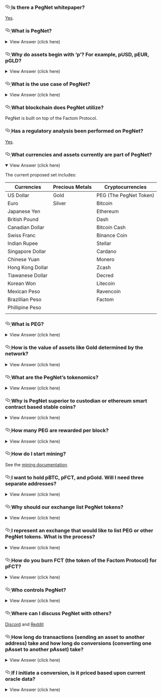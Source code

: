 <div class="markdown-body">
   <h3>
      <a id="user-content-is-there-a-pegnet-whitepaper" class="anchor" href="#is-there-a-pegnet-whitepaper" aria-hidden="true">
         <svg class="octicon octicon-link" viewBox="0 0 16 16" version="1.1" width="16" height="16" aria-hidden="true">
            <path fill-rule="evenodd" d="M4 9h1v1H4c-1.5 0-3-1.69-3-3.5S2.55 3 4 3h4c1.45 0 3 1.69 3 3.5 0 1.41-.91 2.72-2 3.25V8.59c.58-.45 1-1.27 1-2.09C10 5.22 8.98 4 8 4H4c-.98 0-2 1.22-2 2.5S3 9 4 9zm9-3h-1v1h1c1 0 2 1.22 2 2.5S13.98 12 13 12H9c-.98 0-2-1.22-2-2.5 0-.83.42-1.64 1-2.09V6.25c-1.09.53-2 1.84-2 3.25C6 11.31 7.55 13 9 13h4c1.45 0 3-1.69 3-3.5S14.5 6 13 6z"></path>
         </svg>
      </a>
      Is there a PegNet whitepaper?
   </h3>
   <p><a href="https://pegnet.org/docs/whitepaper.html" rel="nofollow">Yes</a>.</p>
   <h3>
      <a id="user-content-what-is-pegnet" class="anchor" href="#what-is-pegnet" aria-hidden="true">
         <svg class="octicon octicon-link" viewBox="0 0 16 16" version="1.1" width="16" height="16" aria-hidden="true">
            <path fill-rule="evenodd" d="M4 9h1v1H4c-1.5 0-3-1.69-3-3.5S2.55 3 4 3h4c1.45 0 3 1.69 3 3.5 0 1.41-.91 2.72-2 3.25V8.59c.58-.45 1-1.27 1-2.09C10 5.22 8.98 4 8 4H4c-.98 0-2 1.22-2 2.5S3 9 4 9zm9-3h-1v1h1c1 0 2 1.22 2 2.5S13.98 12 13 12H9c-.98 0-2-1.22-2-2.5 0-.83.42-1.64 1-2.09V6.25c-1.09.53-2 1.84-2 3.25C6 11.31 7.55 13 9 13h4c1.45 0 3-1.69 3-3.5S14.5 6 13 6z"></path>
         </svg>
      </a>
      What is PegNet?
   </h3>
   <details>
      <summary>View Answer (click here)</summary>
      <p></p>
      <p>PegNet is a decentralized, non-custodial network of tokens pegged (stabilized) to different currencies and assets that allows for trading and conversion of value without the need for counterparties. It is a fully auditable, open-source stable coin network using the competition of PoW and external oracles to converge on the prices of currencies and assets.</p>
   </details>
   <h3>
      <a id="user-content-why-do-assets-begin-with-p-for-example-pusd-peur-pgld" class="anchor" href="#why-do-assets-begin-with-p-for-example-pusd-peur-pgld" aria-hidden="true">
         <svg class="octicon octicon-link" viewBox="0 0 16 16" version="1.1" width="16" height="16" aria-hidden="true">
            <path fill-rule="evenodd" d="M4 9h1v1H4c-1.5 0-3-1.69-3-3.5S2.55 3 4 3h4c1.45 0 3 1.69 3 3.5 0 1.41-.91 2.72-2 3.25V8.59c.58-.45 1-1.27 1-2.09C10 5.22 8.98 4 8 4H4c-.98 0-2 1.22-2 2.5S3 9 4 9zm9-3h-1v1h1c1 0 2 1.22 2 2.5S13.98 12 13 12H9c-.98 0-2-1.22-2-2.5 0-.83.42-1.64 1-2.09V6.25c-1.09.53-2 1.84-2 3.25C6 11.31 7.55 13 9 13h4c1.45 0 3-1.69 3-3.5S14.5 6 13 6z"></path>
         </svg>
      </a>
      Why do assets begin with ‘p’? For example, pUSD, pEUR, pGLD?
   </h3>
   <details>
      <summary>View Answer (click here)</summary>
      <p></p>
      <p>The PegNet is launching with 32 assets including 16 major currencies, 4 metals, and 12 cryptocurrencies. Each of these assets stands alone as a cryptocurrency token in the market and are designated with a leading ‘p’. For example: pUSD is pegged to the US Dollar</p>
   </details>
   <h3>
      <a id="user-content-what-is-the-use-case-of-pegnet" class="anchor" href="#what-is-the-use-case-of-pegnet" aria-hidden="true">
         <svg class="octicon octicon-link" viewBox="0 0 16 16" version="1.1" width="16" height="16" aria-hidden="true">
            <path fill-rule="evenodd" d="M4 9h1v1H4c-1.5 0-3-1.69-3-3.5S2.55 3 4 3h4c1.45 0 3 1.69 3 3.5 0 1.41-.91 2.72-2 3.25V8.59c.58-.45 1-1.27 1-2.09C10 5.22 8.98 4 8 4H4c-.98 0-2 1.22-2 2.5S3 9 4 9zm9-3h-1v1h1c1 0 2 1.22 2 2.5S13.98 12 13 12H9c-.98 0-2-1.22-2-2.5 0-.83.42-1.64 1-2.09V6.25c-1.09.53-2 1.84-2 3.25C6 11.31 7.55 13 9 13h4c1.45 0 3-1.69 3-3.5S14.5 6 13 6z"></path>
         </svg>
      </a>
      What is the use case of PegNet?
   </h3>
   <details>
      <summary>View Answer (click here)</summary>
      <p></p>
      <p>The use cases for pegged assets include payments, payment services, and store of value.</p>
      <p>Payments in the broader market require a cryptocurrency denominated in real-world currencies like the US dollar, the Euro, Yen, Yuan, etc. The PegNet supports pegged tokens that represent currencies, metals, and other cryptocurrencies (each pegged asset acts as an independent cryptocurrency, but are members of the PegNet assets).</p>
      <p>Payment services include the conversion of the PegNet asset used in payment to the PegNet asset required by the merchant. This allows the customer to pay in pEUR, pGLD, or pBTC, and the merchant can convert the payment to pUSD without a currency exchanger or any other 3rd party.</p>
      <p>Traditionally, managing value is difficult and requires attention to the market. The PegNet allows value to be managed against a range of 32 or more assets without involving 2nd or 3rd parties.</p>
      <p>The nature of PegNet and its lack of counterparty opens up new implementations for the cryptocurrency industry such as simplified smart contract settlement and novel DEX liquidity mechanisms.</p>
   </details>
   <h3>
      <a id="user-content-what-blockchain-does-pegnet-utilize" class="anchor" href="#what-blockchain-does-pegnet-utilize" aria-hidden="true">
         <svg class="octicon octicon-link" viewBox="0 0 16 16" version="1.1" width="16" height="16" aria-hidden="true">
            <path fill-rule="evenodd" d="M4 9h1v1H4c-1.5 0-3-1.69-3-3.5S2.55 3 4 3h4c1.45 0 3 1.69 3 3.5 0 1.41-.91 2.72-2 3.25V8.59c.58-.45 1-1.27 1-2.09C10 5.22 8.98 4 8 4H4c-.98 0-2 1.22-2 2.5S3 9 4 9zm9-3h-1v1h1c1 0 2 1.22 2 2.5S13.98 12 13 12H9c-.98 0-2-1.22-2-2.5 0-.83.42-1.64 1-2.09V6.25c-1.09.53-2 1.84-2 3.25C6 11.31 7.55 13 9 13h4c1.45 0 3-1.69 3-3.5S14.5 6 13 6z"></path>
         </svg>
      </a>
      What blockchain does PegNet utilize?
   </h3>
   <p>PegNet is built on top of the Factom Protocol.</p>
   <h3>
      <a id="user-content-has-a-regulatory-analysis-been-performed-on-pegnet" class="anchor" href="#has-a-regulatory-analysis-been-performed-on-pegnet" aria-hidden="true">
         <svg class="octicon octicon-link" viewBox="0 0 16 16" version="1.1" width="16" height="16" aria-hidden="true">
            <path fill-rule="evenodd" d="M4 9h1v1H4c-1.5 0-3-1.69-3-3.5S2.55 3 4 3h4c1.45 0 3 1.69 3 3.5 0 1.41-.91 2.72-2 3.25V8.59c.58-.45 1-1.27 1-2.09C10 5.22 8.98 4 8 4H4c-.98 0-2 1.22-2 2.5S3 9 4 9zm9-3h-1v1h1c1 0 2 1.22 2 2.5S13.98 12 13 12H9c-.98 0-2-1.22-2-2.5 0-.83.42-1.64 1-2.09V6.25c-1.09.53-2 1.84-2 3.25C6 11.31 7.55 13 9 13h4c1.45 0 3-1.69 3-3.5S14.5 6 13 6z"></path>
         </svg>
      </a>
      Has a regulatory analysis been performed on PegNet?
   </h3>
   <p><a href="https://docs.google.com/document/d/1es1_VNGOHhwC_aqoSq_G3bf9LvovRvhGc9XaC8rEu6c/edit?usp=sharing" rel="nofollow">Yes</a>.</p>
   <h3>
      <a id="user-content-what-currencies-and-assets-currently-are-part-of-pegnet" class="anchor" href="#what-currencies-and-assets-currently-are-part-of-pegnet" aria-hidden="true">
         <svg class="octicon octicon-link" viewBox="0 0 16 16" version="1.1" width="16" height="16" aria-hidden="true">
            <path fill-rule="evenodd" d="M4 9h1v1H4c-1.5 0-3-1.69-3-3.5S2.55 3 4 3h4c1.45 0 3 1.69 3 3.5 0 1.41-.91 2.72-2 3.25V8.59c.58-.45 1-1.27 1-2.09C10 5.22 8.98 4 8 4H4c-.98 0-2 1.22-2 2.5S3 9 4 9zm9-3h-1v1h1c1 0 2 1.22 2 2.5S13.98 12 13 12H9c-.98 0-2-1.22-2-2.5 0-.83.42-1.64 1-2.09V6.25c-1.09.53-2 1.84-2 3.25C6 11.31 7.55 13 9 13h4c1.45 0 3-1.69 3-3.5S14.5 6 13 6z"></path>
         </svg>
      </a>
      What currencies and assets currently are part of PegNet?
   </h3>
   <details open="">
      <summary>View Answer (click here)</summary>
      <p></p>
      <p>The current proposed set includes:</p>
      <table>
         <thead>
            <tr>
               <th>Currencies</th>
               <th>Precious Metals</th>
               <th>Cryptocurrencies</th>
            </tr>
         </thead>
         <tbody>
            <tr>
               <td>US Dollar</td>
               <td>Gold</td>
               <td>PEG (The PegNet Token)</td>
            </tr>
            <tr>
               <td>Euro</td>
               <td>Silver</td>
               <td>Bitcoin</td>
            </tr>
            <tr>
               <td>Japanese Yen</td>
               <td></td>
               <td>Ethereum</td>
            </tr>
            <tr>
               <td>British Pound</td>
               <td></td>
               <td>Dash</td>
            </tr>
            <tr>
               <td>Canadian Dollar</td>
               <td></td>
               <td>Bitcoin Cash</td>
            </tr>
            <tr>
               <td>Swiss Franc</td>
               <td></td>
               <td>Binance Coin</td>
            </tr>
            <tr>
               <td>Indian Rupee</td>
               <td></td>
               <td>Stellar</td>
            </tr>
            <tr>
               <td>Singapore Dollar</td>
               <td></td>
               <td>Cardano</td>
            </tr>
            <tr>
               <td>Chinese Yuan</td>
               <td></td>
               <td>Monero</td>
            </tr>
            <tr>
               <td>Hong Kong Dollar</td>
               <td></td>
               <td>Zcash</td>
            </tr>
            <tr>
               <td>Tiawanese Dollar</td>
               <td></td>
               <td>Decred</td>
            </tr>
            <tr>
               <td>Korean Won</td>
               <td></td>
               <td>Litecoin</td>
            </tr>
            <tr>
               <td>Mexican Peso</td>
               <td></td>
               <td>Ravencoin</td>
            </tr>
            <tr>
               <td>Brazillian Peso</td>
               <td></td>
               <td>Factom</td>
            </tr>
            <tr>
               <td>Phillipine Peso</td>
               <td></td>
               <td></td>
            </tr>
            <tr>
               <td></td>
               <td></td>
               <td></td>
            </tr>
         </tbody>
      </table>
   </details>
   <h3>
      <a id="user-content-what-is-peg" class="anchor" href="#what-is-peg" aria-hidden="true">
         <svg class="octicon octicon-link" viewBox="0 0 16 16" version="1.1" width="16" height="16" aria-hidden="true">
            <path fill-rule="evenodd" d="M4 9h1v1H4c-1.5 0-3-1.69-3-3.5S2.55 3 4 3h4c1.45 0 3 1.69 3 3.5 0 1.41-.91 2.72-2 3.25V8.59c.58-.45 1-1.27 1-2.09C10 5.22 8.98 4 8 4H4c-.98 0-2 1.22-2 2.5S3 9 4 9zm9-3h-1v1h1c1 0 2 1.22 2 2.5S13.98 12 13 12H9c-.98 0-2-1.22-2-2.5 0-.83.42-1.64 1-2.09V6.25c-1.09.53-2 1.84-2 3.25C6 11.31 7.55 13 9 13h4c1.45 0 3-1.69 3-3.5S14.5 6 13 6z"></path>
         </svg>
      </a>
      What is PEG?
   </h3>
   <details>
      <summary>View Answer (click here)</summary>
      <p></p>
      <p>Peg Network Token (PEG) is the PegNet token that summarizes the value of the set of pegged tokens in the market. The market value of all the pegged assets, divided by the number of existing PEG is used to set the value of PEG prior to exchanges establishing a market price. PEG can be converted into any pegged asset and any pegged asset can be converted into PEG. For example, if the value of one PEG is $2.00 you could convert it into two pUSD.</p>
      <p>Conversion involves burning the asset you are contributing and issuing the asset that you want. This is done in the context of the prices in USD for the assets involved, as determined by the market price.</p>
   </details>
   <h3>
      <a id="user-content-how-is-the-value-of-assets-like-gold-determined-by-the-network" class="anchor" href="#how-is-the-value-of-assets-like-gold-determined-by-the-network" aria-hidden="true">
         <svg class="octicon octicon-link" viewBox="0 0 16 16" version="1.1" width="16" height="16" aria-hidden="true">
            <path fill-rule="evenodd" d="M4 9h1v1H4c-1.5 0-3-1.69-3-3.5S2.55 3 4 3h4c1.45 0 3 1.69 3 3.5 0 1.41-.91 2.72-2 3.25V8.59c.58-.45 1-1.27 1-2.09C10 5.22 8.98 4 8 4H4c-.98 0-2 1.22-2 2.5S3 9 4 9zm9-3h-1v1h1c1 0 2 1.22 2 2.5S13.98 12 13 12H9c-.98 0-2-1.22-2-2.5 0-.83.42-1.64 1-2.09V6.25c-1.09.53-2 1.84-2 3.25C6 11.31 7.55 13 9 13h4c1.45 0 3-1.69 3-3.5S14.5 6 13 6z"></path>
         </svg>
      </a>
      How is the value of assets like Gold determined by the network?
   </h3>
   <details>
      <summary>View Answer (click here)</summary>
      <p></p>
      <p>External oracles are used. In fact, that data is what the miners “mine”. Anyone that wants to mine prices for the PegNet can use their computers to mine price data. This price data collected into an Oracle Price Record (OPR). The OPRs are sorted by Proof of Work (PoW) and the highest 50 are then evaluated for agreement. The record that most agrees with the rest of the 50 records provides the prices for the current block. The top 10 OPRs in most agreement all receive rewards.</p>
   </details>
   <h3>
      <a id="user-content-what-are-the-pegnets-tokenomics" class="anchor" href="#what-are-the-pegnets-tokenomics" aria-hidden="true">
         <svg class="octicon octicon-link" viewBox="0 0 16 16" version="1.1" width="16" height="16" aria-hidden="true">
            <path fill-rule="evenodd" d="M4 9h1v1H4c-1.5 0-3-1.69-3-3.5S2.55 3 4 3h4c1.45 0 3 1.69 3 3.5 0 1.41-.91 2.72-2 3.25V8.59c.58-.45 1-1.27 1-2.09C10 5.22 8.98 4 8 4H4c-.98 0-2 1.22-2 2.5S3 9 4 9zm9-3h-1v1h1c1 0 2 1.22 2 2.5S13.98 12 13 12H9c-.98 0-2-1.22-2-2.5 0-.83.42-1.64 1-2.09V6.25c-1.09.53-2 1.84-2 3.25C6 11.31 7.55 13 9 13h4c1.45 0 3-1.69 3-3.5S14.5 6 13 6z"></path>
         </svg>
      </a>
      What are the PegNet’s tokenomics?
   </h3>
   <details>
      <summary>View Answer (click here)</summary>
      <p></p>
      <p>Outside of exchange listings, the two onramps into the PegNet are mining PEG and burning FCT (the token of the Factom Protocol) for pFCT. PEG (Peg Network Token) is the PegNet token that summarizes the value of the set of pegged tokens in the market. The market value of all the pegged assets divided by the number of existing PEG is used to set the value of PEG until exchanges set its value. PEG can be burned into any pegged asset. For example, if the value of one PEG is $2.00 you could burn it into two pUSD (the pegged token for US Dollars). Burning that PEG would reduce the supply of PEG and increase the total value of pegged assets thus increasing the value of remaining PEG. If you burn 100 FCT it creates 100 pFCT. You may then convert the 100 pFCT to pUSD or pBTC or any other asset at the oracle defined market price. When you convert to a new token, the old token is burned (destroyed). Any pegged token may also be burned into PEG.</p>
   </details>
   <h3>
      <a id="user-content-why-is-pegnet-superior-to-custodian-or-ethereum-smart-contract-based-stable-coins" class="anchor" href="#why-is-pegnet-superior-to-custodian-or-ethereum-smart-contract-based-stable-coins" aria-hidden="true">
         <svg class="octicon octicon-link" viewBox="0 0 16 16" version="1.1" width="16" height="16" aria-hidden="true">
            <path fill-rule="evenodd" d="M4 9h1v1H4c-1.5 0-3-1.69-3-3.5S2.55 3 4 3h4c1.45 0 3 1.69 3 3.5 0 1.41-.91 2.72-2 3.25V8.59c.58-.45 1-1.27 1-2.09C10 5.22 8.98 4 8 4H4c-.98 0-2 1.22-2 2.5S3 9 4 9zm9-3h-1v1h1c1 0 2 1.22 2 2.5S13.98 12 13 12H9c-.98 0-2-1.22-2-2.5 0-.83.42-1.64 1-2.09V6.25c-1.09.53-2 1.84-2 3.25C6 11.31 7.55 13 9 13h4c1.45 0 3-1.69 3-3.5S14.5 6 13 6z"></path>
         </svg>
      </a>
      Why is PegNet superior to custodian or ethereum smart contract based stable coins?
   </h3>
   <details>
      <summary>View Answer (click here)</summary>
      <p></p>
      <p>Reserve based assets do not support the conversion between assets. The user is restricted to the liquidity of the reserve assets held on an exchange. The same is true for Ethereum smart contract based stable coins. Further, reserve based coins are not decentralized, and their viability is defined by the banks and institutions that hold their reserves.</p>
      <p>Smart contract based stable coins are decentralized to a great degree but involve leverage contracts that achieve stability through liquidation when the market pressure is forcing asset prices down. Further, smart contract coins are very complicated and it is hard to understand their implementation.</p>
      <p>The PegNet only provides conversions between pegged assets. This is something neither reserve tokens or smart contract tokens can do, provides for payments and payment services, is decentralized, and works in bull and bear markets.</p>
      <p>How is price stability maintained on exchanges?<br>
         Via arbitrage. For example, on an exchange, if pUSD dropped to $0.95, then it could be purchased at the discount (thus raising the price) while simultaneously burning pUSD at the $1.00 set by the external oracle within PegNet. With arbitrage, the profits can be left in any asset on the exchanges, such as USD, BTC, or any other asset.
      </p>
   </details>
   <h3>
      <a id="user-content-how-many-peg-are-rewarded-per-block" class="anchor" href="#how-many-peg-are-rewarded-per-block" aria-hidden="true">
         <svg class="octicon octicon-link" viewBox="0 0 16 16" version="1.1" width="16" height="16" aria-hidden="true">
            <path fill-rule="evenodd" d="M4 9h1v1H4c-1.5 0-3-1.69-3-3.5S2.55 3 4 3h4c1.45 0 3 1.69 3 3.5 0 1.41-.91 2.72-2 3.25V8.59c.58-.45 1-1.27 1-2.09C10 5.22 8.98 4 8 4H4c-.98 0-2 1.22-2 2.5S3 9 4 9zm9-3h-1v1h1c1 0 2 1.22 2 2.5S13.98 12 13 12H9c-.98 0-2-1.22-2-2.5 0-.83.42-1.64 1-2.09V6.25c-1.09.53-2 1.84-2 3.25C6 11.31 7.55 13 9 13h4c1.45 0 3-1.69 3-3.5S14.5 6 13 6z"></path>
         </svg>
      </a>
      How many PEG are rewarded per block?
   </h3>
   <details>
      <summary>View Answer (click here)</summary>
      <p></p>
      <p>5,000 PEG to 10 different miners. The best miner receives 800, second receives 600, and the other eight receive 450. Block times are 10 minutes (the block time of the Factom Protocol which PegNet is built on top of). The reward per block is not reduced over time.</p>
   </details>
   <h3>
      <a id="user-content-how-do-i-start-mining" class="anchor" href="#how-do-i-start-mining" aria-hidden="true">
         <svg class="octicon octicon-link" viewBox="0 0 16 16" version="1.1" width="16" height="16" aria-hidden="true">
            <path fill-rule="evenodd" d="M4 9h1v1H4c-1.5 0-3-1.69-3-3.5S2.55 3 4 3h4c1.45 0 3 1.69 3 3.5 0 1.41-.91 2.72-2 3.25V8.59c.58-.45 1-1.27 1-2.09C10 5.22 8.98 4 8 4H4c-.98 0-2 1.22-2 2.5S3 9 4 9zm9-3h-1v1h1c1 0 2 1.22 2 2.5S13.98 12 13 12H9c-.98 0-2-1.22-2-2.5 0-.83.42-1.64 1-2.09V6.25c-1.09.53-2 1.84-2 3.25C6 11.31 7.55 13 9 13h4c1.45 0 3-1.69 3-3.5S14.5 6 13 6z"></path>
         </svg>
      </a>
      How do I start mining?
   </h3>
   <p>See the <a href="./Mining">mining documentation</a>.</p>
   <h3>
      <a id="user-content-i-want-to-hold-pbtc-pfct-and-pgold-will-i-need-three-separate-addresses" class="anchor" href="#i-want-to-hold-pbtc-pfct-and-pgold-will-i-need-three-separate-addresses" aria-hidden="true">
         <svg class="octicon octicon-link" viewBox="0 0 16 16" version="1.1" width="16" height="16" aria-hidden="true">
            <path fill-rule="evenodd" d="M4 9h1v1H4c-1.5 0-3-1.69-3-3.5S2.55 3 4 3h4c1.45 0 3 1.69 3 3.5 0 1.41-.91 2.72-2 3.25V8.59c.58-.45 1-1.27 1-2.09C10 5.22 8.98 4 8 4H4c-.98 0-2 1.22-2 2.5S3 9 4 9zm9-3h-1v1h1c1 0 2 1.22 2 2.5S13.98 12 13 12H9c-.98 0-2-1.22-2-2.5 0-.83.42-1.64 1-2.09V6.25c-1.09.53-2 1.84-2 3.25C6 11.31 7.55 13 9 13h4c1.45 0 3-1.69 3-3.5S14.5 6 13 6z"></path>
         </svg>
      </a>
      I want to hold pBTC, pFCT, and pGold. Will I need three separate addresses?
   </h3>
   <details>
      <summary>View Answer (click here)</summary>
      <p></p>
      <p>All PegNet assets are based on Factoid addresses. The same Factoid Address holds the ability to sign Factoid transactions, pBTC, pFCT, and pGold transactions. So the Factoid address can be considered the root address that can none the less hold many other balances.</p>
   </details>
   <h3>
      <a id="user-content-why-should-our-exchange-list-pegnet-tokens" class="anchor" href="#why-should-our-exchange-list-pegnet-tokens" aria-hidden="true">
         <svg class="octicon octicon-link" viewBox="0 0 16 16" version="1.1" width="16" height="16" aria-hidden="true">
            <path fill-rule="evenodd" d="M4 9h1v1H4c-1.5 0-3-1.69-3-3.5S2.55 3 4 3h4c1.45 0 3 1.69 3 3.5 0 1.41-.91 2.72-2 3.25V8.59c.58-.45 1-1.27 1-2.09C10 5.22 8.98 4 8 4H4c-.98 0-2 1.22-2 2.5S3 9 4 9zm9-3h-1v1h1c1 0 2 1.22 2 2.5S13.98 12 13 12H9c-.98 0-2-1.22-2-2.5 0-.83.42-1.64 1-2.09V6.25c-1.09.53-2 1.84-2 3.25C6 11.31 7.55 13 9 13h4c1.45 0 3-1.69 3-3.5S14.5 6 13 6z"></path>
         </svg>
      </a>
      Why should our exchange list PegNet tokens?
   </h3>
   <details>
      <summary>View Answer (click here)</summary>
      <p></p>
      <p>PegNet is a mined token system, so miners do need a place to sell their tokens. Further, PegNet is fueled by arbitrage, which generates trades and liquidity. Because of the arbitrage, Exchanges will make more in transaction fees than with other, more difficult to arbitrage tokens and coins. Because of the flexibility of conversion in the PegNet, some exchanges will eventually support on-exchange conversions, adding to liquidity, arbitrage. Such flexibility will encourage merchant and user integration with exchanges.</p>
   </details>
   <h3>
      <a id="user-content-i-represent-an-exchange-that-would-like-to-list-peg-or-other-pegnet-tokens-what-is-the-process" class="anchor" href="#i-represent-an-exchange-that-would-like-to-list-peg-or-other-pegnet-tokens-what-is-the-process" aria-hidden="true">
         <svg class="octicon octicon-link" viewBox="0 0 16 16" version="1.1" width="16" height="16" aria-hidden="true">
            <path fill-rule="evenodd" d="M4 9h1v1H4c-1.5 0-3-1.69-3-3.5S2.55 3 4 3h4c1.45 0 3 1.69 3 3.5 0 1.41-.91 2.72-2 3.25V8.59c.58-.45 1-1.27 1-2.09C10 5.22 8.98 4 8 4H4c-.98 0-2 1.22-2 2.5S3 9 4 9zm9-3h-1v1h1c1 0 2 1.22 2 2.5S13.98 12 13 12H9c-.98 0-2-1.22-2-2.5 0-.83.42-1.64 1-2.09V6.25c-1.09.53-2 1.84-2 3.25C6 11.31 7.55 13 9 13h4c1.45 0 3-1.69 3-3.5S14.5 6 13 6z"></path>
         </svg>
      </a>
      I represent an exchange that would like to list PEG or other PegNet tokens. What is the process?
   </h3>
   <details>
      <summary>View Answer (click here)</summary>
      <p></p>
      <p>PegNet is not controlled by anyone and cannot pay a listing fee. If you need technical assistance implementing PegNet tokens on your exchange, please ask for help on our <a href="https://discord.gg/V6T7mCW" rel="nofollow">Discord</a>.</p>
   </details>
   <h3>
      <a id="user-content-how-do-you-burn-fct-the-token-of-the-factom-protocol-for-pfct" class="anchor" href="#how-do-you-burn-fct-the-token-of-the-factom-protocol-for-pfct" aria-hidden="true">
         <svg class="octicon octicon-link" viewBox="0 0 16 16" version="1.1" width="16" height="16" aria-hidden="true">
            <path fill-rule="evenodd" d="M4 9h1v1H4c-1.5 0-3-1.69-3-3.5S2.55 3 4 3h4c1.45 0 3 1.69 3 3.5 0 1.41-.91 2.72-2 3.25V8.59c.58-.45 1-1.27 1-2.09C10 5.22 8.98 4 8 4H4c-.98 0-2 1.22-2 2.5S3 9 4 9zm9-3h-1v1h1c1 0 2 1.22 2 2.5S13.98 12 13 12H9c-.98 0-2-1.22-2-2.5 0-.83.42-1.64 1-2.09V6.25c-1.09.53-2 1.84-2 3.25C6 11.31 7.55 13 9 13h4c1.45 0 3-1.69 3-3.5S14.5 6 13 6z"></path>
         </svg>
      </a>
      How do you burn FCT (the token of the Factom Protocol) for pFCT?
   </h3>
   <details>
      <summary>View Answer (click here)</summary>
      <p></p>
      <p>You will be able to burn FCT to pFCT by using a special command in the PegNet command-line interpreter (pncli). 100 FCT will be converted into 100 pFCT.</p>
   </details>
   <h3>
      <a id="user-content-who-controls-pegnet" class="anchor" href="#who-controls-pegnet" aria-hidden="true">
         <svg class="octicon octicon-link" viewBox="0 0 16 16" version="1.1" width="16" height="16" aria-hidden="true">
            <path fill-rule="evenodd" d="M4 9h1v1H4c-1.5 0-3-1.69-3-3.5S2.55 3 4 3h4c1.45 0 3 1.69 3 3.5 0 1.41-.91 2.72-2 3.25V8.59c.58-.45 1-1.27 1-2.09C10 5.22 8.98 4 8 4H4c-.98 0-2 1.22-2 2.5S3 9 4 9zm9-3h-1v1h1c1 0 2 1.22 2 2.5S13.98 12 13 12H9c-.98 0-2-1.22-2-2.5 0-.83.42-1.64 1-2.09V6.25c-1.09.53-2 1.84-2 3.25C6 11.31 7.55 13 9 13h4c1.45 0 3-1.69 3-3.5S14.5 6 13 6z"></path>
         </svg>
      </a>
      Who controls PegNet?
   </h3>
   <details>
      <summary>View Answer (click here)</summary>
      <p></p>
      <p>Nobody controls PegNet. It is a decentralized system built on top of the Factom Protocol. Anyone can contribute to the Core code and run a miner.</p>
   </details>
   <h3>
      <a id="user-content-where-can-i-discuss-pegnet-with-others" class="anchor" href="#where-can-i-discuss-pegnet-with-others" aria-hidden="true">
         <svg class="octicon octicon-link" viewBox="0 0 16 16" version="1.1" width="16" height="16" aria-hidden="true">
            <path fill-rule="evenodd" d="M4 9h1v1H4c-1.5 0-3-1.69-3-3.5S2.55 3 4 3h4c1.45 0 3 1.69 3 3.5 0 1.41-.91 2.72-2 3.25V8.59c.58-.45 1-1.27 1-2.09C10 5.22 8.98 4 8 4H4c-.98 0-2 1.22-2 2.5S3 9 4 9zm9-3h-1v1h1c1 0 2 1.22 2 2.5S13.98 12 13 12H9c-.98 0-2-1.22-2-2.5 0-.83.42-1.64 1-2.09V6.25c-1.09.53-2 1.84-2 3.25C6 11.31 7.55 13 9 13h4c1.45 0 3-1.69 3-3.5S14.5 6 13 6z"></path>
         </svg>
      </a>
      Where can I discuss PegNet with others?
   </h3>
   <p><a href="https://discord.gg/V6T7mCW" rel="nofollow">Discord</a> and <a href="https://www.reddit.com/r/PegNet/" rel="nofollow">Reddit</a></p>
   <h3>
      <a id="user-content-how-long-do-transactions-sending-an-asset-to-another-address-take-and-how-long-do-conversions-converting-one-passet-to-another-passet-take" class="anchor" href="#how-long-do-transactions-sending-an-asset-to-another-address-take-and-how-long-do-conversions-converting-one-passet-to-another-passet-take" aria-hidden="true">
         <svg class="octicon octicon-link" viewBox="0 0 16 16" version="1.1" width="16" height="16" aria-hidden="true">
            <path fill-rule="evenodd" d="M4 9h1v1H4c-1.5 0-3-1.69-3-3.5S2.55 3 4 3h4c1.45 0 3 1.69 3 3.5 0 1.41-.91 2.72-2 3.25V8.59c.58-.45 1-1.27 1-2.09C10 5.22 8.98 4 8 4H4c-.98 0-2 1.22-2 2.5S3 9 4 9zm9-3h-1v1h1c1 0 2 1.22 2 2.5S13.98 12 13 12H9c-.98 0-2-1.22-2-2.5 0-.83.42-1.64 1-2.09V6.25c-1.09.53-2 1.84-2 3.25C6 11.31 7.55 13 9 13h4c1.45 0 3-1.69 3-3.5S14.5 6 13 6z"></path>
         </svg>
      </a>
      How long do transactions (sending an asset to another address) take and how long do conversions (converting one pAsset to another pAsset) take?
   </h3>
   <details>
      <summary>View Answer (click here)</summary>
      <p></p>
      <p>Transactions take a maximum of 10 minutes on the network.  Conversions take at least 10 minutes but not more than 20 minutes.</p>
   </details>
   <h3>
      <a id="user-content-if-i-initiate-a-conversion-is-it-priced-based-upon-current-oracle-data" class="anchor" href="#if-i-initiate-a-conversion-is-it-priced-based-upon-current-oracle-data" aria-hidden="true">
         <svg class="octicon octicon-link" viewBox="0 0 16 16" version="1.1" width="16" height="16" aria-hidden="true">
            <path fill-rule="evenodd" d="M4 9h1v1H4c-1.5 0-3-1.69-3-3.5S2.55 3 4 3h4c1.45 0 3 1.69 3 3.5 0 1.41-.91 2.72-2 3.25V8.59c.58-.45 1-1.27 1-2.09C10 5.22 8.98 4 8 4H4c-.98 0-2 1.22-2 2.5S3 9 4 9zm9-3h-1v1h1c1 0 2 1.22 2 2.5S13.98 12 13 12H9c-.98 0-2-1.22-2-2.5 0-.83.42-1.64 1-2.09V6.25c-1.09.53-2 1.84-2 3.25C6 11.31 7.55 13 9 13h4c1.45 0 3-1.69 3-3.5S14.5 6 13 6z"></path>
         </svg>
      </a>
      If I initiate a conversion, is it priced based upon current oracle data?
   </h3>
   <details>
      <summary>View Answer (click here)</summary>
      <p></p>
      <p>No.  Once you initiate a conversion, the system waits until the next block and uses that price data.  That's why conversions take at least 10 minutes but not more than 20.  This avoids people taking advantage of old pricing data.</p>
   </details>
</div>
